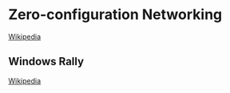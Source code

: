 # Zero-configuration Networking
[Wikipedia](https://en.wikipedia.org/wiki/Zero-configuration_networking)

## Windows Rally
[Wikipedia](https://en.wikipedia.org/wiki/Windows_Rally)
